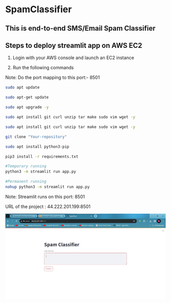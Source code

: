 # SpamClassifier

## This is end-to-end SMS/Email Spam Classifier

## Steps to deploy streamlit app on AWS EC2

1. Login with your AWS console and launch an EC2 instance

2. Run the following commands

Note: Do the port mapping to this port:- 8501

```bash
sudo apt update
```

```bash
sudo apt-get update
```

```bash
sudo apt upgrade -y
```

```bash
sudo apt install git curl unzip tar make sudo vim wget -y
```

```bash
sudo apt install git curl unzip tar make sudo vim wget -y
```

```bash
git clone "Your-repository"
```

```bash
sudo apt install python3-pip
```

```bash
pip3 install -r requirements.txt
```

```bash
#Temporary running
python3 -m streamlit run app.py
```

```bash
#Permanent running
nohup python3 -m streamlit run app.py
```

Note: Streamlit runs on this port: 8501

URL of the project : 44.222.201.199:8501

![alt text](https://github.com/MuhammadSalman-Kamran/SpamClassifier/blob/main/running_app.jpg)
